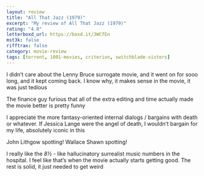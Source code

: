 ```yaml
---
layout: review
title: "All That Jazz (1979)"
excerpt: "My review of All That Jazz (1979)"
rating: "4.0"
letterboxd_url: https://boxd.it/3WCfEn
mst3k: false
rifftrax: false
category: movie-review
tags: [torrent, 1001-movies, criterion, switchblade-sisters]
---
```


I didn’t care about the Lenny Bruce surrogate movie, and it went on for sooo long, and it kept coming back. I know why, it makes sense in the movie, it was just tedious

The finance guy furious that all of the extra editing and time actually made the movie better is pretty funny

I appreciate the more fantasy-oriented internal dialogs / bargains with death or whatever. If Jessica Lange were the angel of death, I wouldn’t bargain for my life, absolutely iconic in this

John Lithgow spotting! Wallace Shawn spotting!

I really like the <i>8½</i> - like hallucinatory surrealist music numbers in the hospital. I feel like that’s when the movie actually starts getting good. The rest is solid, it just needed to get weird
